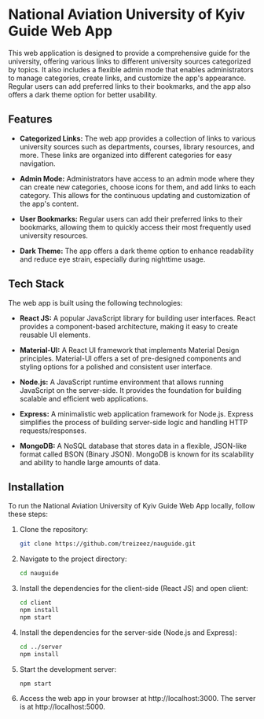 # National Aviation University of Kyiv Guide Web App

This web application is designed to provide a comprehensive guide for the university, offering various links to different university sources categorized by topics. It also includes a flexible admin mode that enables administrators to manage categories, create links, and customize the app's appearance. Regular users can add preferred links to their bookmarks, and the app also offers a dark theme option for better usability.

## Features

- **Categorized Links:** The web app provides a collection of links to various university sources such as departments, courses, library resources, and more. These links are organized into different categories for easy navigation.

- **Admin Mode:** Administrators have access to an admin mode where they can create new categories, choose icons for them, and add links to each category. This allows for the continuous updating and customization of the app's content.

- **User Bookmarks:** Regular users can add their preferred links to their bookmarks, allowing them to quickly access their most frequently used university resources.

- **Dark Theme:** The app offers a dark theme option to enhance readability and reduce eye strain, especially during nighttime usage.

## Tech Stack

The web app is built using the following technologies:

- **React JS:** A popular JavaScript library for building user interfaces. React provides a component-based architecture, making it easy to create reusable UI elements.

- **Material-UI:** A React UI framework that implements Material Design principles. Material-UI offers a set of pre-designed components and styling options for a polished and consistent user interface.

- **Node.js:** A JavaScript runtime environment that allows running JavaScript on the server-side. It provides the foundation for building scalable and efficient web applications.

- **Express:** A minimalistic web application framework for Node.js. Express simplifies the process of building server-side logic and handling HTTP requests/responses.

- **MongoDB:** A NoSQL database that stores data in a flexible, JSON-like format called BSON (Binary JSON). MongoDB is known for its scalability and ability to handle large amounts of data.

## Installation

To run the National Aviation University of Kyiv Guide Web App locally, follow these steps:

1. Clone the repository:

   ```bash
   git clone https://github.com/treizeez/nauguide.git
   ```

2. Navigate to the project directory:

   ```bash
   cd nauguide
   ```

3. Install the dependencies for the client-side (React JS) and open client:

   ```bash
   cd client
   npm install
   npm start
   ```

4. Install the dependencies for the server-side (Node.js and Express):

   ```bash
   cd ../server
   npm install
   ```

5. Start the development server:

   ```bash
   npm start
   ```

6. Access the web app in your browser at http://localhost:3000. The server is at http://localhost:5000.
